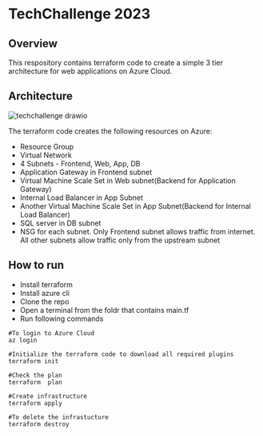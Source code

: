 # TechChallenge 2023

## Overview 

This respository contains terraform code to create a simple 3 tier architecture for web applications on Azure Cloud.

## Architecture

![techchallenge drawio](https://user-images.githubusercontent.com/42564839/227702669-d6256cd6-7f6c-4466-a621-e63ecc46f492.png)

The terraform code creates the following resources on Azure:

- Resource Group
- Virtual Network
- 4 Subnets - Frontend, Web, App, DB
- Application Gateway in Frontend subnet
- Virtual Machine Scale Set in Web subnet(Backend for Application Gateway)
- Internal Load Balancer in App Subnet
- Another Virtual Machine Scale Set in App Subnet(Backend for Internal Load Balancer)
- SQL server in DB subnet
- NSG for each subnet. Only Frontend subnet allows traffic from internet. All other subnets allow traffic only from the upstream subnet

## How to run

- Install terraform
- Install azure cli
- Clone the repo
- Open a terminal from the foldr that contains main.tf
- Run following commands
```
#To login to Azure Cloud
az login

#Initialize the terraform code to download all required plugins
terraform init

#Check the plan 
terraform  plan

#Create infrastructure
terraform apply

#To delete the infrastucture
terraform destroy
```